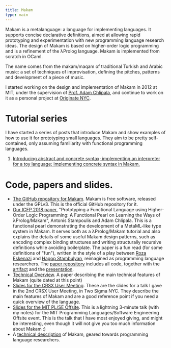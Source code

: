 ```yaml
---
title: Makam
type: main
---
```


Makam is a metalanguage: a language for implementing languages. It supports
concise declarative definitions, aimed at allowing rapid prototyping and experimentation
with new programming language research ideas. The design of Makam is based on higher-order logic
programming and is a refinement of the λProlog language. Makam is implemented from scratch in OCaml.

The name comes from the makam/maqam of traditional Turkish and Arabic music: a set of
techniques of improvisation, defining the pitches, patterns and development of a piece of music.

I started working on the design and implementation of Makam in 2012 at MIT, under the
supervision of [Prof. Adam Chlipala](http://adam.chlipala.net/), and continue to work on it as a
personal project at [Originate NYC](http://www.originate.com/).

# Tutorial series

I have started a series of posts that introduce Makam and show examples of how to use it
for prototyping small languages. They aim to be pretty self-contained, only assuming
familiarity with functional programming languages.

1. [Introducing abstract and concrete syntax; implementing an interpreter for a toy language; implementing concrete syntax in Makam.](/blog/makam-tutorial-01/)

# Code, papers and slides.

- [The GitHub repository for Makam](http://github.com/astampoulis/makam).
  Makam is free software, released under the GPLv3. This is the
  official GitHub repository for it.
- [Our ICFP 2018 paper](https://github.com/astampoulis/makam-paper-funpearl/raw/master/published.pdf), "Prototyping a Functional Language using Higher-Order Logic Programming: A Functional Pearl on Learning the Ways of λProlog/Makam", Antonis Stampoulis and Adam Chlipala. This is a functional pearl demonstrating the development of a MetaML-like type system in Makam. It serves both as a λProlog/Makam tutorial and also explains the details of some useful Makam design patterns, such as encoding complex binding structures and writing structurally recursive definitions while avoiding boilerplate. The paper is a fun read (for some definitions of "fun"), written in the style of a play between [Roza Eskenazi](https://en.wikipedia.org/wiki/Roza_Eskenazi) and [Hagop Stambulyan](https://en.wikipedia.org/wiki/Agapios_Tomboulis), reimagined as programming language researchers. The [paper repository](https://github.com/astampoulis/makam-paper-funpearl/) includes all code, together with the [artifact](https://github.com/astampoulis/makam-paper-funpearl/raw/master/makam-funpearl-artifact.zip) and the [presentation](https://cdn.rawgit.com/astampoulis/makam-paper-funpearl/master/slides/index.html).
- [Technical Overview](techoverview.pdf). A paper describing the
    main technical features of Makam (quite dated at this point)
- [Slides for the CRSX User Meeting](slides-crsx.pdf). These are
    the slides for a talk I gave in the 2nd CRSX User Meeting, in Two
    Sigma NYC. They describe the main features of Makam and are a good
    reference point if you need a quick overview of the language.
- [Slides for the MIT PL/SE Offsite](slides-lightning.pdf). This
    is a lightning 3-minute talk (with my notes) for the MIT
    Programming Languages/Software Engineering Offsite event. This is
    the talk that I have most enjoyed giving, and might be
    interesting, even though it will not give you too much information
    about Makam :)
- A [technical description](technical) of Makam, geared towards
  programming language researchers.

